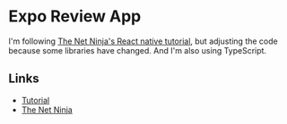 # Expo Review App

I'm following [The Net Ninja's React native tutorial](https://www.youtube.com/playlist?list=PL4cUxeGkcC9ixPU-QkScoRBVxtPPzVjrQ), but adjusting the code because some libraries have changed. And I'm also using TypeScript.

## Links
- [Tutorial](https://www.youtube.com/playlist?list=PL4cUxeGkcC9ixPU-QkScoRBVxtPPzVjrQ)
- [The Net Ninja](https://www.youtube.com/@NetNinja)